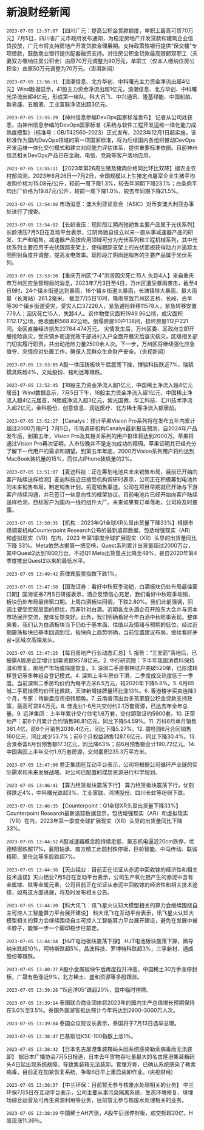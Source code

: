 # 新浪财经新闻
`2023-07-05 13:57:07` 【四川广元：提高公积金贷款额度，单职工最高可贷70万元】7月5日，四川省广元市政府发布通知，为稳定房地产开发贷款和建筑企业信贷投放，广元市将支持房地产开发贷款合理展期。支持政策性银行提供“保交楼”专项借款，鼓励商业银行提供配套融资支持。对住房公积金贷款最高限额双职工（夫妻双方缴纳住房公积金）由原70万元调整为90万元，单职工（仅本人缴纳住房公积金）由原50万元调整为70万元。（澎湃新闻）

`2023-07-05 13:56:31` 【浪潮信息、北方华创、中科曙光主力资金净流出超4亿元】Wind数据显示，41股主力资金净流出超1亿元，浪潮信息、北方华创、中科曙光净流出超4亿元，形成第一梯队。科大讯飞、中兴通讯、隆基绿能、中国船舶、新易盛、五粮液、工业富联净流出超3亿元。

`2023-07-05 13:55:29` 【神州信息参编DevOps国家标准发布】 记者从公司处获悉，由神州信息参编的DevOps国家标准《系统与软件工程开发运维一体化能力成熟度模型》（标准号：GB/T42560-2023）正式发布，2023年12月1日起实施。该标准作为国内DevOps领域的第一项国家标准，将为后续国内各组织推动DevOps开发运维一体化交付模式和建立对应能力评估体系，提供重要标准依据。目前神州信息相关DevOps产品已在金融、电信、党政等客户落地应用。

`2023-07-05 13:55:11` 【2023年第26周生猪及猪肉价格同比环比双降】据农业农村部监测，2023年6月26日—7月2日，全国规模以上生猪定点屠宰企业生猪平均收购价格为15.08元/公斤，较前一周下降1.3%，较去年同期下降23.1%；白条肉平均出厂价格为19.87元/公斤，较前一周下降1.0%，较去年同期下降21.5%。

`2023-07-05 13:54:08` 市场消息：澳大利亚证监会（ASIC）对币安澳大利亚办事处进行了搜查。

`2023-07-05 13:54:02` 【长龄液压：现阶段江阴尚驰销售主要产品属于光伏系列】长龄液压7月5日在互动平台表示，江阴尚驰自设立以来一直从事减速器产品的研发、生产和销售。减速器产品按应用领域可分为光伏系列和工程机械系列，其中光伏系列主要应用于光伏跟踪支架上，使得跟踪支架上的光伏面板获得动力并追踪太阳照射角度并调整，提高发电效率。现阶段江阴尚驰销售的主要产品属于光伏系列。

`2023-07-05 13:53:20` 【重庆万州区“7·4”洪涝因灾死亡15人 失踪4人】来自重庆市万州区应急管理局的消息，2023年7月3日至4日，万州区遭受暴雨袭击，截至4日9时，24个镇乡街道达到暴雨，16个镇乡街道大暴雨，长滩镇特大暴雨，最大雨量（长滩站）261.2毫米。 截至7月5日10时，降雨导致万州区五桥、长岭、白羊等36个镇乡街道受灾，受灾人口37226人，紧急避险转移11578人，紧急转移安置779人；因灾死亡15人，失踪4人。农作物受灾面积1949.96公顷，成灾面积1112.17公顷，绝收面积568.82公顷。倒塌房屋50户138间，损坏房屋112户221间。全区直接经济损失22784.474万元。 灾情发生后，万州区委、区政府立即开展抢险救灾，受灾镇乡街道党政干部进村入户全面开展灾后查灾核灾，区级相关部门切实履行职责，共出动抢险力量2500余人次。下一步，万州区将继续强化应急值守、灾情应对处置工作，确保人民群众生命财产安全。（央视新闻）

`2023-07-05 13:53:05` A股一体压铸板块午后震荡下挫，博骏科技跌近7%，瑞鹄模具跌超4%，文灿股份、铭利达等跟跌。

`2023-07-05 13:52:45` 【18股主力资金净流入超1亿元，中国稀土净流入超4亿元居首】Wind数据显示，7月5日下午，18股主力资金净流入超1亿元，中国稀土净流入超4亿元居首，N朗威净流入超3亿元，紫光国微、华工科技、汇川技术净流入超2亿元，金科股份、创意信息、润达医疗、北方稀土等净流入额居前。

`2023-07-05 13:52:27` 【Canalys：预计苹果Vision Pro系列将在发布五年内累计超过2000万用户】7月5日，市场调研机构Canalys最新报告预测，自2024年产品发布后，到第五年，Vision Pro及其相关系列的用户群体将达到2000万。苹果将通过Vision Pro再次证明，入市较晚并不是走向成功的障碍。苹果证明其已经充分了解下一代用户的需求和期望。到第五年年底，2000万Vision系列用户将约达到MacBook装机量的15%，而仅占iPhone装机量的2%。

`2023-07-05 13:51:07` 【麦迪科技：正在筹划电池片未来销售布局，目前已开始向客户陆续送样检测】麦迪科技近日接受机构调研时表示，公司正在积极筹划电池片的未来销售布局，制定销售计划，拓宽销售渠道。公司在项目早期就已开始与下游客户持续沟通，并已签订一些意向性的框架协议。目前电池片已经开始向客户陆续送样检测，目标客户为国内一线的组件大厂。未来如果有订单落地，公司将及时披露。

`2023-07-05 13:50:35` 【机构：2023年Q1全球XR头显出货量下降33%】根据市场调查机构Counterpoint Research公布的最新追踪数据，包括增强现实（AR）和虚拟现实（VR）在内，2023 年第1季度全球扩展现实（XR）头显的出货量同比下降 33%。Meta依然占据第一把交椅，Quest系列累计出货量超过2000万台，其中Quest2达到1800万台。不过Q1 Meta出货量占比降至49%，是自2020年第4季度推出Quest2以来的最低水平。

`2023-07-05 13:49:42` 菲律宾股票指数下跌1%。

`2023-07-05 13:47:58` 【国海证券：看好中秋旺季动销，白酒板块仍处布局最佳窗口期】国海证券7月5日研报表示，酒企反馈信心充足，我们看好中秋旺季动销，板块仍处布局最佳窗口期。上周白酒板块回调，下跌2.80%。我们此前强调，回调主要受宏观层面的担忧，而非针对白酒。近期各龙头酒企召开股东大会并与资本市场展开交流，整体反馈良好。此外，我们明确看好今年白酒中秋旺季表现。整体来看，我们认为白酒板块当下仍处于基本面、估值以及情绪与预期的低位，经过近期震荡板块已基本回调到位，板块向上趋势明确，当前位置建议布局，继续看好茅台+区域次高端龙头。

`2023-07-05 13:47:25` 【每日房地产行业动态汇总】1. 报告：“三支箭”落地后，已披露A股房企定增计划募资额957.8亿元。2. 中行研究院：下半年我国消费料保持温和修复，房地产市场或探底恢复。3. 深圳二手房带押过户突破520单，已形成转移登记等多种组合登记模式。4. 深圳上半年房价下滑，二季度成交热度低于一季度。当前深圳二手房均价约为每平方米6.5万元，较2020年下降5.8%。5. 6月65城二手房挂牌均价环比微跌，天津新增挂牌量环比涨13%。6. 香港楼宇买卖连降3个月，专家：待新盘应市扭转颓势。7. 云南普洱出台多孩家庭公积金贷款支持政策，最高可贷84万元。8. 佳兆业1-6月共交付约2.1万套房源，已达去年全年总量。9. 远洋集团：上半年累计交付住宅1.6万套，交付即取证约5900套。10. 正荣地产：前6个月累计合约销售96.81亿元，同比下降54.59%。11. 万科6月单月销售361.4亿，前6个月销售2039.4亿元，同比下降5.27%。12. 碧桂园6月合同销售160亿元，同比减少53.7%；前6个月权益销售1287.6亿元，同比下降30.4%。13. 合景泰富6月份预售额17.3亿元，同比降63%；前6月预售额合计190.72亿元。14. 中国奥园上半年交付1.9万套房源，交付面积235.3万平方米。

`2023-07-05 13:47:00` 君正集团在互动平台表示，公司将根据公司循环产业链的实际需求和未来发展战略，对公司已配置的煤炭资源进行科学规划。

`2023-07-05 13:46:41` 【算力租赁板块震荡下行】 算力租赁板块震荡下行，优刻得跌近4%，中科曙光跌超3%，工业富联、鸿博股份、四川长虹等纷纷下跌。

`2023-07-05 13:46:35` 【Counterpoint：Q1全球XR头显出货量下降33%】Counterpoint Research最新追踪数据显示，包括增强现实（AR）和虚拟现实（VR）在内，2023年第一季度全球扩展现实（XR）头显的出货量同比下降33%。

`2023-07-05 13:44:52` A股减速器概念股持续走低，昊志机电逼近20cm跌停，优德精密跌超17%，襄阳轴承、南方精工此前封跌停板，巨轮智能、中马传动、联诚精密、爱仕达等多股跌超7%。

`2023-07-05 13:44:36` 【天山铝业：目前正在论证从赤泥中回收镓的经济性和相关技术途径】天山铝业7月5日在互动平台表示，公司生产氧化铝产生的赤泥中含有金属镓、铁等金属元素，公司目前正在论证从赤泥中回收镓的经济性和相关技术途径，如有这方面进展，将及时发布相关公告。

`2023-07-05 13:44:20` 【科大讯飞：讯飞星火认知大模型相关的算力会继续围绕自主可控人工智能算力平台展开建设】 科大讯飞在互动平台表示，讯飞星火认知大模型相关的算力会继续围绕自主可控人工智能算力平台展开建设，避免在发展中被卡脖子，能够一步一个脚印稳步往前走。

`2023-07-05 13:44:14` 【HJT电池板块震荡下探】 HJT电池板块震荡下探，微导纳米跌超10%，阿特斯跌超5%，晶澳科技、罗博特科跌超3%，三孚新材、通威股份等跟跌。

`2023-07-05 13:40:37` A股小金属板块午后再度拉升冲高，中国稀土30万手涨停封板，广晟有色涨近9%，北方稀土、盛和资源等多股跟涨。

`2023-07-05 13:39:28` “15远洋05”跌超20%，盘中临时停牌。

`2023-07-05 13:39:14` 泰国联合商业团体将2023年的国内生产总值增长预期保持在3.0%至3.5%。泰国外国游客抵达预计今年将达到2900-3000万人次。

`2023-07-05 13:39:04` 泰国众议院议长表示，泰国将于7月13日选举总理。

`2023-07-05 13:38:47` 巴基斯坦KSE-100指数上涨1%。

`2023-07-05 13:38:42` 【日本名古屋港集装箱码头因系统感染勒索病毒而无法装卸】 据日本广播协会7月5日报道，日本去年货物吞吐量最大的名古屋港集装箱码头4日起出现系统故障，导致集装箱无法装卸。管理方称，已确认系统感染了勒索病毒，目前正在加紧恢复系统，争取6日早上重启装卸作业。(央视财经)

`2023-07-05 13:38:37` 【中兰环保：目前暂无参与核废水处理相关的业务】 中兰环保7月5日在互动平台表示，公司主要从事污染隔离系统、生态环境修复、填埋场综合运营及可再生资源利用等业务，目前暂无参与核废水处理相关的业务。

`2023-07-05 13:38:19` 中国稀土AH齐涨，A股午后涨停封板，成交额超20亿，H股现涨11.36％。

